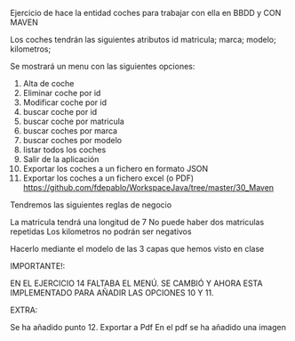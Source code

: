 Ejercicio de hace la entidad coches para trabajar con ella en BBDD y CON MAVEN

Los coches tendrán las siguientes atributos
id
matricula;
marca;
modelo;
kilometros;

Se mostrará un menu con las siguientes opciones:

1. Alta de coche
2. Eliminar coche por id
3. Modificar coche por id
4. buscar coche por id
5. buscar coche por matricula
6. buscar coches por marca
7. buscar coches por modelo
8. listar todos los coches
9. Salir de la aplicación
10. Exportar los coches a un fichero en formato JSON
11. Exportar los coches a un fichero excel (o PDF)
	https://github.com/fdepablo/WorkspaceJava/tree/master/30_Maven

Tendremos las siguientes reglas de negocio

La matricula tendrá una longitud de 7
No puede haber dos matriculas repetidas
Los kilometros no podrán ser negativos

Hacerlo mediante el modelo de las 3 capas que hemos visto en clase

IMPORTANTE!: 

EN EL EJERCICIO 14 FALTABA EL MENÚ. SE CAMBIÓ Y AHORA ESTA IMPLEMENTADO PARA AÑADIR LAS OPCIONES 10 Y 11. 

EXTRA: 

Se ha añadido punto 12. Exportar a Pdf 
En el pdf se ha añadido una imagen